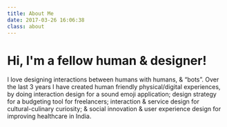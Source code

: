 ```yaml
---
title: About Me
date: 2017-03-26 16:06:38
class: about
---
```

# Hi, I'm a fellow human & designer!

I love designing interactions between humans with humans, & “bots”. Over the last 3 years I have created human friendly physical/digital experiences, by doing interaction design for a sound emoji application; design strategy for a budgeting tool for freelancers; interaction & service design for cultural-culinary curiosity; & social innovation & user experience design for improving healthcare in India.
